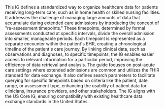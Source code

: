 This IG defines a standardized way to organize healthcare data for patients receiving long-term care, such as in home health or skilled nursing facilities. It addresses the challenge of managing large amounts of data that accumulate during extended care admissions by introducing the concept of "re-assessment timepoints." These timepoints, determined by formal assessments conducted at specific intervals, divide the overall admission into smaller, manageable periods. Each timepoint is represented as a separate encounter within the patient's EHR, creating a chronological timeline of the patient's care journey. By linking clinical data, such as observations and diagnoses, to specific timepoints, the IG enables easier access to relevant information for a particular period, improving the efficiency of data retrieval and analysis. The guide focuses on post-acute care settings where extended admissions are common and utilizes the FHIR standard for data exchange. It also defines search parameters to facilitate querying for specific timepoints based on criteria like the patient, date range, or assessment type, enhancing the usability of patient data for clinicians, insurance providers, and other stakeholders. The IG aligns with the US Core IG, ensuring compatibility with existing healthcare data exchange standards in the United States. 
